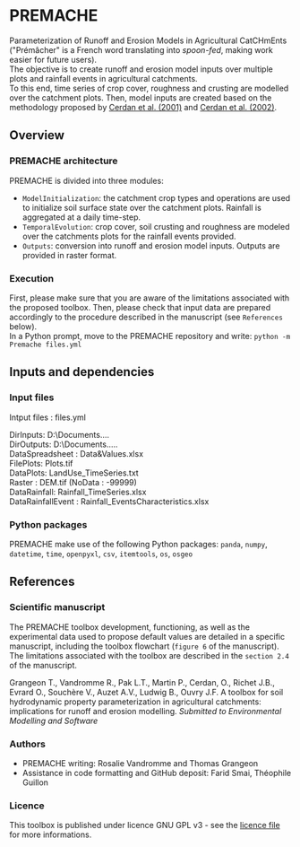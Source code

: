 # PREMACHE
Parameterization of Runoff and Erosion Models in Agricultural CatCHmEnts ("Prémâcher" is a French word translating into _spoon-fed_, making work easier for future users).  
The objective is to create runoff and erosion model inputs over multiple plots and rainfall events in agricultural catchments.  
To this end, time series of crop cover, roughness and crusting are modelled over the catchment plots. Then, model inputs are created based on the methodology proposed by [Cerdan et al. (2001)](https://www.sciencedirect.com/science/article/pii/S0341816201001667?via%3Dihub) and [Cerdan et al. (2002)](https://onlinelibrary.wiley.com/doi/10.1002/hyp.1098).

## Overview

### PREMACHE architecture
PREMACHE is divided into three modules:
* ``ModelInitialization``: the catchment crop types and operations are used to initialize soil surface state over the catchment plots. Rainfall is aggregated at a daily time-step.
* ``TemporalEvolution``: crop cover, soil crusting and roughness are modeled over the catchments plots for the rainfall events provided.
* ``Outputs``: conversion into runoff and erosion model inputs. Outputs are provided in raster format.

### Execution
First, please make sure that you are aware of the limitations associated with the proposed toolbox. Then, please check that input data are prepared accordingly to the procedure described in the manuscript (see ``References`` below).  
In a Python prompt, move to the PREMACHE repository and write:
``python -m Premache files.yml``


## Inputs and dependencies

### Input files
Intput files : files.yml

DirInputs: D:\Documents\.... \
DirOutputs: D:\Documents\..... \
DataSpreadsheet : Data&Values.xlsx \
FilePlots: Plots.tif \
DataPlots: LandUse_TimeSeries.txt \
Raster : DEM.tif (NoData : -99999) \
DataRainfall: Rainfall_TimeSeries.xlsx \
DataRainfallEvent : Rainfall_EventsCharacteristics.xlsx 

### Python packages
PREMACHE make use of the following Python packages:
``panda``, ``numpy``, ``datetime``, ``time``, ``openpyxl``, ``csv``, ``itemtools``, ``os``, ``osgeo``


## References

### Scientific manuscript
The PREMACHE toolbox development, functioning, as well as the experimental data used to propose default values are detailed in a specific manuscript, including the toolbox flowchart (``figure 6`` of the manuscript).
The limitations associated with the toolbox are described in the ``section 2.4`` of the manuscript.

Grangeon T., Vandromme R., Pak L.T., Martin P., Cerdan, O., Richet J.B., Evrard O., Souchère V., Auzet A.V., Ludwig B., Ouvry J.F. A toolbox for soil hydrodynamic property parameterization in agricultural catchments: implications for runoff and erosion modelling.
_Submitted to Environmental Modelling and Software_

### Authors
* PREMACHE writing: Rosalie Vandromme and Thomas Grangeon
* Assistance in code formatting and GitHub deposit: Farid Smai, Théophile Guillon

### Licence
This toolbox is published under licence GNU GPL v3 - see the [licence file](licence.md) for more informations.